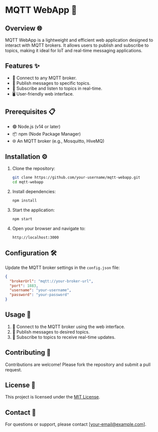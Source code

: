 # MQTT WebApp 🚀

## Overview 🌐
MQTT WebApp is a lightweight and efficient web application designed to interact with MQTT brokers. It allows users to publish and subscribe to topics, making it ideal for IoT and real-time messaging applications.

## Features ✨
- 🔗 Connect to any MQTT broker.
- 📨 Publish messages to specific topics.
- 📡 Subscribe and listen to topics in real-time.
- 🖥️ User-friendly web interface.

## Prerequisites 📋
- 🟢 Node.js (v14 or later)
- 📦 npm (Node Package Manager)
- 🌐 An MQTT broker (e.g., Mosquitto, HiveMQ)

## Installation ⚙️
1. Clone the repository:
    ```bash
    git clone https://github.com/your-username/mqtt-webapp.git
    cd mqtt-webapp
    ```

2. Install dependencies:
    ```bash
    npm install
    ```

3. Start the application:
    ```bash
    npm start
    ```

4. Open your browser and navigate to:
    ```
    http://localhost:3000
    ```

## Configuration 🛠️
Update the MQTT broker settings in the `config.json` file:
```json
{
  "brokerUrl": "mqtt://your-broker-url",
  "port": 1883,
  "username": "your-username",
  "password": "your-password"
}
```

## Usage 📖
1. 🔌 Connect to the MQTT broker using the web interface.
2. 📨 Publish messages to desired topics.
3. 📡 Subscribe to topics to receive real-time updates.

## Contributing 🤝
Contributions are welcome! Please fork the repository and submit a pull request.

## License 📜
This project is licensed under the [MIT License](LICENSE).

## Contact 📧
For questions or support, please contact [your-email@example.com].